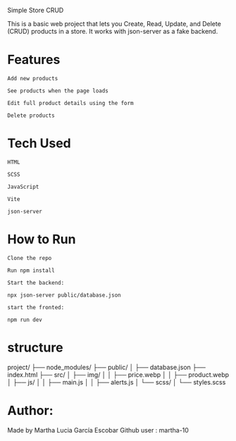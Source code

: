 Simple Store CRUD

This is a basic web project that lets you Create, Read, Update, and Delete (CRUD) products in a store. It works with json-server as a fake backend.
# Features

    Add new products

    See products when the page loads

    Edit full product details using the form

    Delete products

# Tech Used

    HTML

    SCSS

    JavaScript

    Vite

    json-server

# How to Run

    Clone the repo

    Run npm install

    Start the backend:

    npx json-server public/database.json

    start the fronted: 

    npm run dev

# structure

project/
├── node_modules/
├── public/
│      ├── database.json
├── index.html
├── src/
│   ├── img/
│   │   ├── price.webp
│   │   ├── product.webp
│   ├── js/
│   │   ├──  main.js
│   │   ├──  alerts.js
│   └── scss/
│       └── styles.scss


# Author: 

Made by Martha Lucia García Escobar
Github user : martha-10